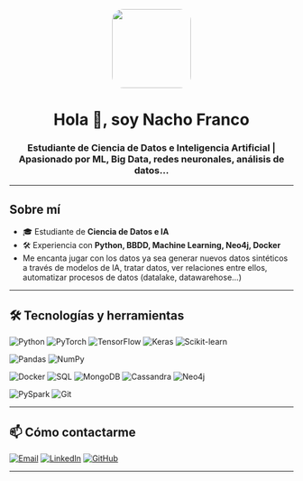 <!-- Encabezado centrado -->
<p align="center">
  <img src="https://avatars.githubusercontent.com/u/000000?v=4" width="140" style="border-radius:20px;" />
</p>

<h1 align="center">Hola 👋, soy Nacho Franco</h1>
<h3 align="center">Estudiante de Ciencia de Datos e Inteligencia Artificial | Apasionado por ML, Big Data, redes neuronales, análisis de datos...</h3>

---

## Sobre mí
- 🎓 Estudiante de **Ciencia de Datos e IA**  
- 🛠 Experiencia con **Python, BBDD, Machine Learning, Neo4j, Docker**  
-  Me encanta jugar con los datos ya sea generar nuevos datos sintéticos a través de modelos de IA, tratar datos, ver relaciones entre ellos, automatizar procesos de datos (datalake, datawarehose...)

---

## 🛠 Tecnologías y herramientas

![Python](https://img.shields.io/badge/-Python-05122A?style=flat&logo=python)
![PyTorch](https://img.shields.io/badge/-PyTorch-05122A?style=flat&logo=pytorch)
![TensorFlow](https://img.shields.io/badge/-TensorFlow-05122A?style=flat&logo=tensorflow)
![Keras](https://img.shields.io/badge/-Keras-05122A?style=flat&logo=keras)
![Scikit-learn](https://img.shields.io/badge/-Scikit--learn-05122A?style=flat&logo=scikit-learn)

![Pandas](https://img.shields.io/badge/-Pandas-05122A?style=flat&logo=pandas)
![NumPy](https://img.shields.io/badge/-NumPy-05122A?style=flat&logo=numpy)

![Docker](https://img.shields.io/badge/-Docker-05122A?style=flat&logo=docker)
![SQL](https://img.shields.io/badge/-SQL-05122A?style=flat&logo=sql)
![MongoDB](https://img.shields.io/badge/-MongoDB-05122A?style=flat&logo=mongodb)
![Cassandra](https://img.shields.io/badge/-Cassandra-05122A?style=flat&logo=apache-cassandra)
![Neo4j](https://img.shields.io/badge/-Neo4j-05122A?style=flat&logo=neo4j)

![PySpark](https://img.shields.io/badge/-PySpark-05122A?style=flat&logo=apache-spark)
![Git](https://img.shields.io/badge/-Git-05122A?style=flat&logo=git)

---

## 📫 Cómo contactarme
[![Email](https://img.shields.io/badge/Email-tu@email.com-blue?style=flat-square&logo=gmail)](mailto:nachofrancoalm@gmail.com)
[![LinkedIn](https://img.shields.io/badge/LinkedIn-Perfil-blue?style=flat-square&logo=linkedin)](https://www.linkedin.com/in/ignacio-franco-almend%C3%A1rez-638962343/)
[![GitHub](https://img.shields.io/badge/GitHub-TU--USUARIO-lightgrey?style=flat-square&logo=github)](https://github.com/nachofranco04)

---
